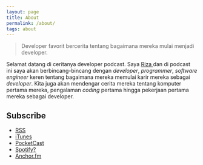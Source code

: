 ```yaml
---
layout: page
title: About
permalink: /about/
tags: about
---
```


> Developer favorit bercerita tentang bagaimana mereka mulai menjadi developer.

Selamat datang di ceritanya developer podcast. Saya [ Riza ](https://rizafahmi.com) dan di podcast ini saya akan berbincang-bincang dengan *developer*, *programmer*, *software engineer* keren tentang bagaimana mereka memulai karir mereka sebagai *developer*. Kita juga akan mendengar cerita mereka tentang komputer pertama mereka, pengalaman *coding* pertama hingga pekerjaan pertama mereka sebagai developer.

## Subscribe

* [RSS](https://anchor.fm/s/30348d4/podcast/rss)
* [iTunes]()
* [PocketCast]()
* [Spotify?]()
* [Anchor.fm](https://anchor.fm/ceritanya-developer)
